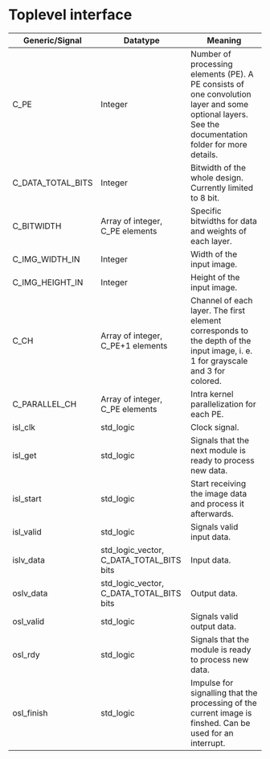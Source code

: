 # Toplevel interface

| <center>Generic/Signal</center> | <center>Datatype</center> | <center>Meaning</center> |
| :--- | :--- | :--- |
| C_PE | Integer | Number of processing elements (PE). A PE consists of one convolution layer and some optional layers. See the documentation folder for more details. |
| C_DATA_TOTAL_BITS | Integer | Bitwidth of the whole design. Currently limited to 8 bit. |
| C_BITWIDTH | Array of integer, C_PE elements | Specific bitwidths for data and weights of each layer. |
| C_IMG_WIDTH_IN | Integer | Width of the input image. |
| C_IMG_HEIGHT_IN | Integer | Height of the input image. |
| C_CH | Array of integer, C_PE+1 elements | Channel of each layer. The first element corresponds to the depth of the input image, i. e. 1 for grayscale and 3 for colored. |
| C_PARALLEL_CH | Array of integer, C_PE elements | Intra kernel parallelization for each PE. |
| isl_clk | std_logic | Clock signal. |
| isl_get | std_logic | Signals that the next module is ready to process new data. |
| isl_start | std_logic | Start receiving the image data and process it afterwards. |
| isl_valid | std_logic | Signals valid input data. |
| islv_data | std_logic_vector, C_DATA_TOTAL_BITS bits | Input data. |
| oslv_data | std_logic_vector, C_DATA_TOTAL_BITS bits | Output data. |
| osl_valid | std_logic | Signals valid output data. |
| osl_rdy | std_logic | Signals that the module is ready to process new data. |
| osl_finish | std_logic | Impulse for signalling that the processing of the current image is finshed. Can be used for an interrupt. |
